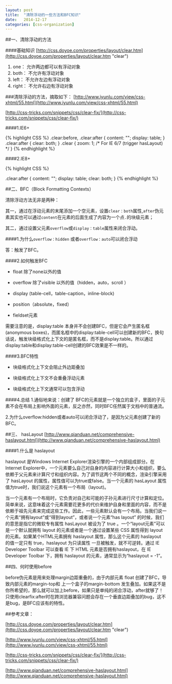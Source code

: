 ```yaml
---
layout: post
title:  "清除浮动的一些方法和BFC知识"
date:   2014-12-17 
categories: [css-organization]
---
```





##一、清除浮动的方法

####基础知识
[http://css.doyoe.com/properties/layout/clear.htm](http://css.doyoe.com/properties/layout/clear.htm "clear")

1. one：
允许两边都可以有浮动对象
2. both：
不允许有浮动对象
3. left：
不允许左边有浮动对象
4. right：
不允许右边有浮动对象

###清除浮动的方法，摘取如下：
[http://www.iyunlu.com/view/css-xhtml/55.html](http://www.iyunlu.com/view/css-xhtml/55.html)

[http://css-tricks.com/snippets/css/clear-fix/](http://css-tricks.com/snippets/css/clear-fix/)

####1.IE6+

{% highlight CSS %}
.clear:before,
.clear:after {
    content: "";
    display: table;
} 
.clear:after {
    clear: both;
}
.clear {
    zoom: 1; /* For IE 6/7 (trigger hasLayout) */
}
{% endhighlight %}

####2.IE8+

{% highlight CSS %}

.clear:after {
  content: "";
  display: table;
  clear: both;
}
{% endhighlight %}

##二、BFC（Block Formatting Contexts）

清除浮动方法无非是两种：

其一，通过在浮动元素的末尾添加一个空元素，设置`clear：both`属性,`after`伪元素其实也可以通过`content`在元素的后面生成了内容为一个点`.`的块级元素；

其二，通过设置父元素`overflow`或`display：table`属性来闭合浮动。

####1.为什么`overflow：hidden` 或者`overflow：auto`可以闭合浮动

答：触发了BFC。

####2.如何触发BFC


- float 除了none以外的值 
 
- overflow 除了visible 以外的值（hidden，auto，scroll ） 
 
- display (table-cell，table-caption，inline-block) 
 
- position（absolute，fixed） 
 
- fieldset元素

需要注意的是，display:table 本身并不会创建BFC，但是它会产生匿名框(anonymous boxes)，而匿名框中的display:table-cell可以创建新的BFC，换句话说，触发块级格式化上下文的是匿名框，而不是display:table。所以通过display:table和display:table-cell创建的BFC效果是不一样的。

####3.BFC特性
- 块级格式化上下文会阻止外边距叠加

- 块级格式化上下文不会重叠浮动元素

- 块级格式化上下文通常可以包含浮动

####4.总结
1.通俗地来说：创建了 BFC的元素就是一个独立的盒子，里面的子元素不会在布局上影响外面的元素，反之亦然，同时BFC任然属于文档中的普通流。

2.为什么overflow:hidden或者auto可以闭合浮动了，是因为父元素创建了新的BFC。

##三、 hasLayout
[http://www.qianduan.net/comprehensive-haslayout.html](http://www.qianduan.net/comprehensive-haslayout.html)

####1.什么是 haslayout

haslayout 是Windows Internet Explorer渲染引擎的一个内部组成部分。在Internet Explorer中，一个元素要么自己对自身的内容进行计算大小和组织，要么依赖于父元素来计算尺寸和组织内容。为了调节这两个不同的概念，渲染引擎采用了 hasLayout 的属性，属性值可以为true或false。当一个元素的 hasLayout 属性值为true时，我们说这个元素有一个布局（layout)。

当一个元素有一个布局时，它负责对自己和可能的子孙元素进行尺寸计算和定位。简单来说，这意味着这个元素需要花更多的代价来维护自身和里面的内容，而不是依赖于祖先元素来完成这些工作。因此，一些元素默认会有一个布局。当我们说一个元素“拥有layout”或“得到layout”，或者说一个元素“has layout” 的时候，我们的意思是指它的微软专有属性 hasLayout 被设为了 true 。一个“layout元素”可以是一个默认就拥有 layout 的元素或者是一个通过设置某些 CSS 属性得到 layout 的元素。如果某个HTML元素拥有 haslayout 属性，那么这个元素的 haslayout 的值一定只有 true，haslayout 为只读属性 一旦被触发，就不可逆转。通过 IE Developer Toolbar 可以查看 IE 下 HTML 元素是否拥有haslayout，在 IE Developer Toolbar 下，拥有 haslayout 的元素，通常显示为“haslayout = -1”。

##四、何时使用before

before伪元素是用来处理margin边距重叠的，由于内部元素 float 创建了BFC，导致内部元素的margin-top和 上一个盒子的margin-bottom 发生叠加。如果这不是你所希望的，那么就可以加上before，如果只是单纯的闭合浮动，after就够了！只使用clearfix:after时在跨浏览器兼容问题会存在一个垂直边距叠加的bug，这不是bug，是BFC应该有的特性。


##参考文章：

[http://css.doyoe.com/properties/layout/clear.htm](http://css.doyoe.com/properties/layout/clear.htm "clear")

[http://www.iyunlu.com/view/css-xhtml/55.html](http://www.iyunlu.com/view/css-xhtml/55.html)

[http://css-tricks.com/snippets/css/clear-fix/](http://css-tricks.com/snippets/css/clear-fix/)

[http://www.qianduan.net/comprehensive-haslayout.html](http://www.qianduan.net/comprehensive-haslayout.html)


